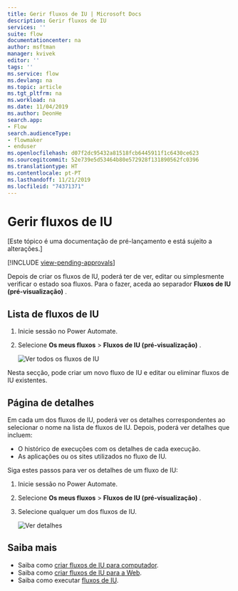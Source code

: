 ```yaml
---
title: Gerir fluxos de IU | Microsoft Docs
description: Gerir fluxos de IU
services: ''
suite: flow
documentationcenter: na
author: msftman
manager: kvivek
editor: ''
tags: ''
ms.service: flow
ms.devlang: na
ms.topic: article
ms.tgt_pltfrm: na
ms.workload: na
ms.date: 11/04/2019
ms.author: DeonHe
search.app:
- Flow
search.audienceType:
- flowmaker
- enduser
ms.openlocfilehash: d07f2dc95432a81518fcb6445911f1c6430ce623
ms.sourcegitcommit: 52e739e5d53464b80e572928f131890562fc0396
ms.translationtype: HT
ms.contentlocale: pt-PT
ms.lasthandoff: 11/21/2019
ms.locfileid: "74371371"
---
```

# <a name="manage-ui-flows"></a>Gerir fluxos de IU

[Este tópico é uma documentação de pré-lançamento e está sujeito a alterações.]

[!INCLUDE [view-pending-approvals](../includes/cc-rebrand.md)]

Depois de criar os fluxos de IU, poderá ter de ver, editar ou simplesmente verificar o estado soa fluxos. Para o fazer, aceda ao separador **Fluxos de IU (pré-visualização)** .

## <a name="list-of-ui-flows"></a>Lista de fluxos de IU

1. Inicie sessão no Power Automate.
1. Selecione **Os meus fluxos** > **Fluxos de IU (pré-visualização)** .

   ![Ver todos os fluxos de IU](../media/manage-ui-flows/view-all.png "Ver todos os fluxos de IU")

Nesta secção, pode criar um novo fluxo de IU e editar ou eliminar fluxos de IU existentes.

## <a name="details-page"></a>Página de detalhes

Em cada um dos fluxos de IU, poderá ver os detalhes correspondentes ao selecionar o nome na lista de fluxos de IU. Depois, poderá ver detalhes que incluem:

-   O histórico de execuções com os detalhes de cada execução.
-   As aplicações ou os sites utilizados no fluxo de IU.

Siga estes passos para ver os detalhes de um fluxo de IU:

1. Inicie sessão no Power Automate.
1. Selecione **Os meus fluxos** > **Fluxos de IU (pré-visualização)** .
1. Selecione qualquer um dos fluxos de IU.

   ![Ver detalhes](../media/manage-ui-flows/view-details.png "Ver detalhes")

## <a name="learn-more"></a>Saiba mais

- Saiba como [criar fluxos de IU para computador](create-desktop.md).
- Saiba como [criar fluxos de IU para a Web](create-web.md).
- Saiba como executar [fluxos de IU](run-ui-flow.md).
